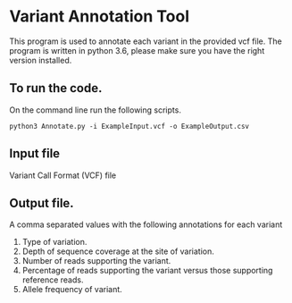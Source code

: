 # Variant Annotation Tool
This program is used to annotate each variant in the provided vcf file. The program is written in python 3.6, please make sure you have the right version installed.

## To run the code.
On the command line run the following scripts.

`python3 Annotate.py -i ExampleInput.vcf -o ExampleOutput.csv`

## Input file
Variant Call Format (VCF) file

## Output file.
A comma separated values with the following annotations for each variant
1. Type of variation.
2. Depth of sequence coverage at the site of variation.
3. Number of reads supporting the variant.
4. Percentage of reads supporting the variant versus those supporting reference reads.
5. Allele frequency of variant.
